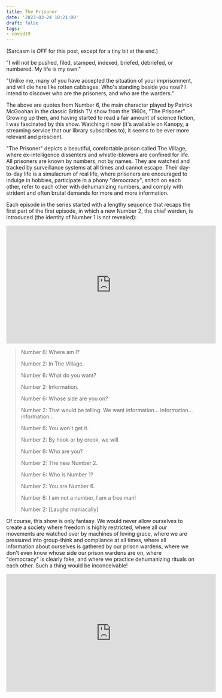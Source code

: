 ```yaml
---
title: The Prisoner
date: '2023-03-24 10:21:00'
draft: false
tags:
- covid19
---
```


(Sarcasm is *OFF* for this post, except for a tiny bit at the end.)

"I will not be pushed, filed, stamped, indexed, briefed, debriefed, or numbered.
My life is my own."

"Unlike me, many of you have accepted the situation of your imprisonment,
and will die here like rotten cabbages.  Who's standing beside you now?
I intend to discover who are the prisoners, and who are the warders."

The above are quotes from Number 6, the main character played by
Patrick McGoohan in the classic
British TV show from the 1960s, "The Prisoner".  Growing up then, and having
started to read a fair amount of science fiction, I was fascinated by this show.
Watching it now (it's available on Kanopy, a streaming service
that our library subscribes to), it seems to be ever more relevant and prescient.

"The Prisoner" depicts a beautiful, comfortable prison called The
Village, where ex-intelligence dissenters and whistle-blowers are
confined for life.  All prisoners are known by numbers, not by names.
They are watched and tracked by surveillance systems at all times and
cannot escape.  Their day-to-day life is a simulacrum of real life,
where prisoners are encouraged to indulge in hobbies, participate in a
phony "democracy", snitch on each other, refer to each other with
dehumanizing numbers, and comply with strident and often brutal demands
for more and more information.

Each episode in the series started with a lengthy sequence that
recaps the first part of the first episode, in which a new Number 2,
the chief warden, is introduced (the identity of Number 1 is not revealed):

<iframe width="560" height="315" src="https://www.youtube.com/embed/ygLg-7G0Xp0" title="YouTube video player" frameborder="0" allow="accelerometer; autoplay; clipboard-write; encrypted-media; gyroscope; picture-in-picture; web-share" allowfullscreen>
</iframe>

> Number 6: Where am I?
> 
> Number 2: In The Village.
> 
> Number 6: What do you want?
> 
> Number 2: Information.
> 
> Number 6: Whose side are you on?
> 
> Number 2: That would be telling.  We want information... information... information...
> 
> Number 6: You won't get it.
> 
> Number 2: By hook or by crook, we will.
> 
> Number 6: Who are you?
> 
> Number 2: The new Number 2.
> 
> Number 6: Who is Number 1?
> 
> Number 2: You are Number 6.
> 
> Number 6: I am not a number, I am a free man!
> 
> Number 2: [Laughs maniacally]

Of course, this show is only fantasy.  We would never allow ourselves
to create a society where freedom is highly restricted, where all our movements
are watched over by machines of loving grace, where we are pressured into group-think
and compliance at all times, where all information about ourselves is gathered
by our prison wardens, where we don't even know whose side our prison wardens are
on, where "democracy" is clearly fake, and where we practice dehumanizing rituals
on each other.  Such a thing would be inconceivable!

<iframe width="560" height="315" src="https://www.youtube.com/embed/ZSSW3YNgzNQ" title="YouTube video player" frameborder="0" allow="accelerometer; autoplay; clipboard-write; encrypted-media; gyroscope; picture-in-picture; web-share" allowfullscreen>
</iframe>
